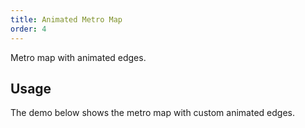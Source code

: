 ```yaml
---
title: Animated Metro Map
order: 4
---
```


Metro map with animated edges.

## Usage

The demo below shows the metro map with custom animated edges.
